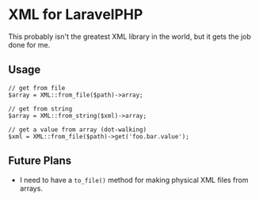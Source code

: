 # XML for LaravelPHP #

This probably isn't the greatest XML library in the world, but it gets the job done for me.

## Usage ##

```
// get from file
$array = XML::from_file($path)->array;

// get from string
$array = XML::from_string($xml)->array;

// get a value from array (dot-walking)
$xml = XML::from_file($path)->get('foo.bar.value');
```

## Future Plans ##

* I need to have a ``to_file()`` method for making physical XML files from arrays.
